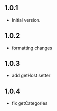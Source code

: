 ## 1.0.1

- Initial version.

## 1.0.2

- formatting changes

## 1.0.3

- add getHost setter

## 1.0.4

- fix getCategories